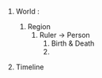 1. World : 
    1. Region 
        1. Ruler -> Person
            1. Birth & Death
            2.

2. Timeline
    